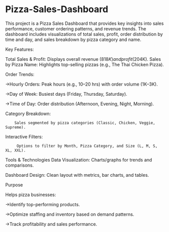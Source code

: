 # Pizza-Sales-Dashboard
This project is a Pizza Sales Dashboard that provides key insights into sales performance, customer ordering patterns, and revenue trends. The dashboard includes visualizations of total sales, profit, order distribution by time and day, and sales breakdown by pizza category and name.

Key Features:

Total Sales & Profit: Displays overall revenue ($818K) and profit ($204K).
Sales by Pizza Name: Highlights top-selling pizzas (e.g., The Thai Chicken Pizza).

Order Trends:

   ->Hourly Orders: Peak hours (e.g., 10–20 hrs) with order volume (1K–3K).

  ->Day of Week: Busiest days (Friday, Thursday, Saturday).

  ->Time of Day: Order distribution (Afternoon, Evening, Night, Morning).

Category Breakdown: 

        Sales segmented by pizza categories (Classic, Chicken, Veggie, Supreme).

Interactive Filters:

         Options to filter by Month, Pizza Category, and Size (L, M, S, XL, XXL).

Tools & Technologies
Data Visualization: Charts/graphs for trends and comparisons.

Dashboard Design: Clean layout with metrics, bar charts, and tables.

Purpose

Helps pizza businesses:

  ->Identify top-performing products.

  ->Optimize staffing and inventory based on demand patterns.

  ->Track profitability and sales performance.
